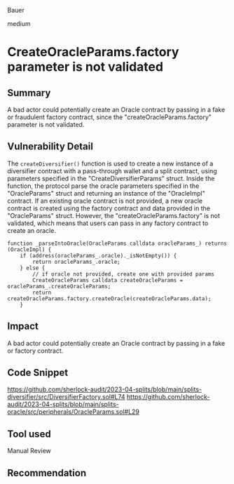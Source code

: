 Bauer

medium

# CreateOracleParams.factory parameter is not validated

## Summary
A bad actor could potentially create an Oracle contract by passing in a fake or fraudulent factory contract, since the "createOracleParams.factory" parameter is not validated.

## Vulnerability Detail
The `createDiversifier()` function is used to create a new instance of a diversifier contract with a pass-through wallet and a split contract, using parameters specified in the "CreateDiversifierParams" struct.
Inside the function, the protocol  parse the oracle parameters specified in the "OracleParams" struct and returning an instance of the "OracleImpl" contract. If an existing oracle contract is not provided, a new oracle contract is created using the factory contract and data provided in the "OracleParams" struct. However, the "createOracleParams.factory" is not validated, which means that users can pass in any factory contract to create an oracle.
```solidity
function _parseIntoOracle(OracleParams calldata oracleParams_) returns (OracleImpl) {
    if (address(oracleParams_.oracle)._isNotEmpty()) {
        return oracleParams_.oracle;
    } else {
        // if oracle not provided, create one with provided params
        CreateOracleParams calldata createOracleParams = oracleParams_.createOracleParams;
        return createOracleParams.factory.createOracle(createOracleParams.data);
    }
```
## Impact
A bad actor could potentially create an Oracle contract by passing in a fake or factory contract.

## Code Snippet
https://github.com/sherlock-audit/2023-04-splits/blob/main/splits-diversifier/src/DiversifierFactory.sol#L74
https://github.com/sherlock-audit/2023-04-splits/blob/main/splits-oracle/src/peripherals/OracleParams.sol#L29
## Tool used

Manual Review

## Recommendation

